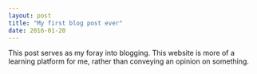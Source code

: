 ```yaml
---
layout: post
title: "My first blog post ever"
date: 2016-01-20
---
```


This post serves as my foray into blogging. This website is more of a learning platform for me, rather than conveying an opinion on something.